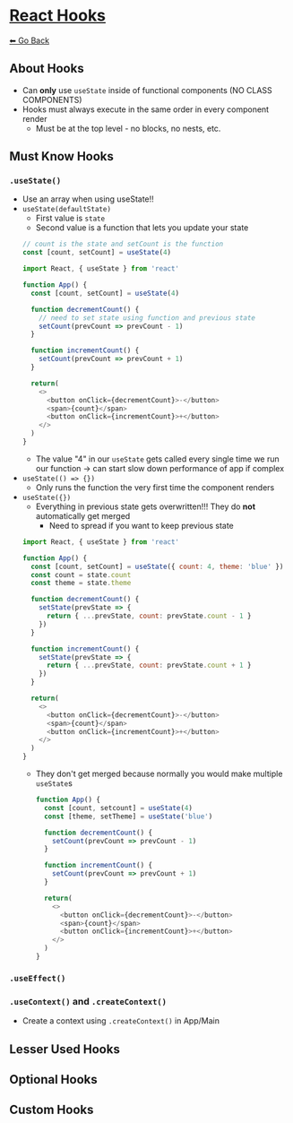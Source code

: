 # [React Hooks](https://reactjs.org/docs/hooks-reference.html)
[⬅ Go Back](/week7.md)

## About Hooks
- Can **only** use `useState` inside of functional components (NO CLASS COMPONENTS)
- Hooks must always execute in the same order in every component render
  - Must be at the top level - no blocks, no nests, etc.

## Must Know Hooks
### `.useState()`
  - Use an array when using useState!!
  - `useState(defaultState)`
    - First value is `state`
    - Second value is a function that lets you update your state
    ```js
    // count is the state and setCount is the function
    const [count, setCount] = useState(4)
    ```
    ```js
    import React, { useState } from 'react'

    function App() {
      const [count, setCount] = useState(4)

      function decrementCount() {
        // need to set state using function and previous state
        setCount(prevCount => prevCount - 1)
      }

      function incrementCount() {
        setCount(prevCount => prevCount + 1)
      }
    
      return(
        <>
          <button onClick={decrementCount}>-</button>
          <span>{count}</span>
          <button onClick={incrementCount}>+</button>
        </>
      )
    }
    ```
    - The value "4" in our `useState` gets called every single time we run our function -> can start slow down performance of app if complex
  - `useState(() => {})`
    - Only runs the function the very first time the component renders
  - `useState({})`
    - Everything in previous state gets overwritten!!! They do **not** automatically get merged
      - Need to spread if you want to keep previous state
    ```js
    import React, { useState } from 'react'

    function App() {
      const [count, setCount] = useState({ count: 4, theme: 'blue' })
      const count = state.count
      const theme = state.theme

      function decrementCount() {
        setState(prevState => {
          return { ...prevState, count: prevState.count - 1 }
        })
      }

      function incrementCount() {
        setState(prevState => {
          return { ...prevState, count: prevState.count + 1 }
        })
      }
    
      return(
        <>
          <button onClick={decrementCount}>-</button>
          <span>{count}</span>
          <button onClick={incrementCount}>+</button>
        </>
      )
    }
    ```
    - They don't get merged because normally you would make multiple `useState`s
      ```js
      function App() {
        const [count, setcount] = useState(4)
        const [theme, setTheme] = useState('blue')

        function decrementCount() {
          setCount(prevCount => prevCount - 1)
        }

        function incrementCount() {
          setCount(prevCount => prevCount + 1)
        }

        return(
          <>
            <button onClick={decrementCount}>-</button>
            <span>{count}</span>
            <button onClick={incrementCount}>+</button>
          </>
        )
      }
      ```


### `.useEffect()`


### `.useContext()` and `.createContext()`
- Create a context using `.createContext()` in App/Main

## Lesser Used Hooks


## Optional Hooks


## Custom Hooks